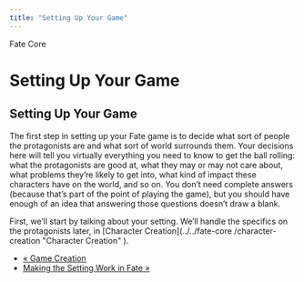 ```yaml
---
title: "Setting Up Your Game"
---
```

    
Fate Core

#  Setting Up Your Game

## Setting Up Your Game

The first step in setting up your Fate game is to decide what sort of people
the protagonists are and what sort of world surrounds them. Your decisions
here will tell you virtually everything you need to know to get the ball
rolling: what the protagonists are good at, what they may or may not care
about, what problems they’re likely to get into, what kind of impact these
characters have on the world, and so on. You don’t need complete answers
(because that’s part of the point of playing the game), but you should have
enough of an idea that answering those questions doesn’t draw a blank.

First, we’ll start by talking about your setting. We’ll handle the specifics
on the protagonists later, in [Character Creation](../../fate-core
/character-creation "Character Creation" ).

  * [« Game Creation](/fate-core/game-creation)
  * [Making the Setting Work in Fate »](/fate-core/making-setting-work-fate)


